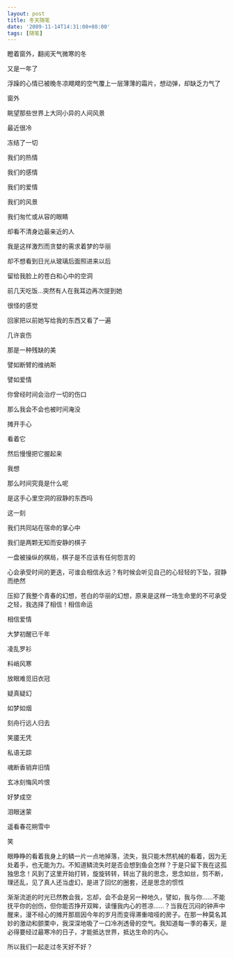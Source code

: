 ```yaml
---
layout: post
title: 冬天随笔
date: '2009-11-14T14:31:00+08:00'
tags: [随笔]
---
```


瞪着窗外，翻阅天气微寒的冬

又是一年了

浮躁的心情已被晚冬凉飕飕的空气覆上一层薄薄的霜片，想动弹，却缺乏力气了

窗外

眺望那些世界上大同小异的人间风景

最近很冷

冻结了一切

我们的热情

我们的感情

我们的爱情

我们的风景

我们匆忙或从容的眼睛

却看不清身边最亲近的人

我是这样激烈而贪婪的需求着梦的华丽

却不想看到日光从玻璃后面照进来以后

留给我脸上的苍白和心中的空洞

前几天吃饭…突然有人在我耳边再次提到她

很怪的感觉

回家把以前她写给我的东西又看了一遍

几许哀伤

那是一种残缺的美

譬如断臂的维纳斯

譬如爱情

你曾经时间会治疗一切的伤口

那么我会不会也被时间淹没

摊开手心

看着它

然后慢慢把它握起来

我想

那么时间究竟是什么呢

是这手心里空洞的寂静的东西吗

这一刻

我们共同站在宿命的掌心中

我们是两颗无知而安静的棋子

一盘被操纵的棋局，棋子是不应该有任何怨言的

心会承受时间的更迭，可谁会相信永远？有时候会听见自己的心轻轻的下坠，寂静而绝然

压抑了我整个青春的幻想，苍白的华丽的幻想，原来是这样一场生命里的不可承受之轻，我选择了相信！相信命运

相信爱情

大梦初醒已千年

凌乱罗衫

料峭风寒

放眼难觅旧衣冠

疑真疑幻

如梦如烟

刻舟行远人归去

笑靥无凭

私语无踪

魂断香销弃旧情

玄冰刻悔风吟恨

好梦成空

泪眼迷蒙

遥看春花朔雪中

笑

眼睁睁的看着我身上的鳞一片一点地掉落，流失，我只能木然机械的看着，因为无处着手，也无能为力。不知道鳞流失时是否会想到鱼会怎样？于是只留下我在这孤独思念！风到了这里开始打转，旋旋转转，转出了我的思念，思念如丝，剪不断，理还乱，见了真人还当虚幻，是进了回忆的圈套，还是思念的惯性

渐渐流逝的时光已然教会我，忘却，会不会是另一种地久，譬如，我与你……不能抚平你的创伤，但你能否挣开双眸，读懂我内心的苍凉……？当我在沉闷的钟声中醒来，漫不经心的摊开那扇因今年的岁月而变得滞重喑哑的房子。在那一种莫名其妙的激动和颤栗中，我深深地吸了一口冷冽透骨的空气。我知道每一季的春天，是必得要经过最寒冷的日子，才能抵达世界，抵达生命的内心。

所以我们一起走过冬天好不好？
